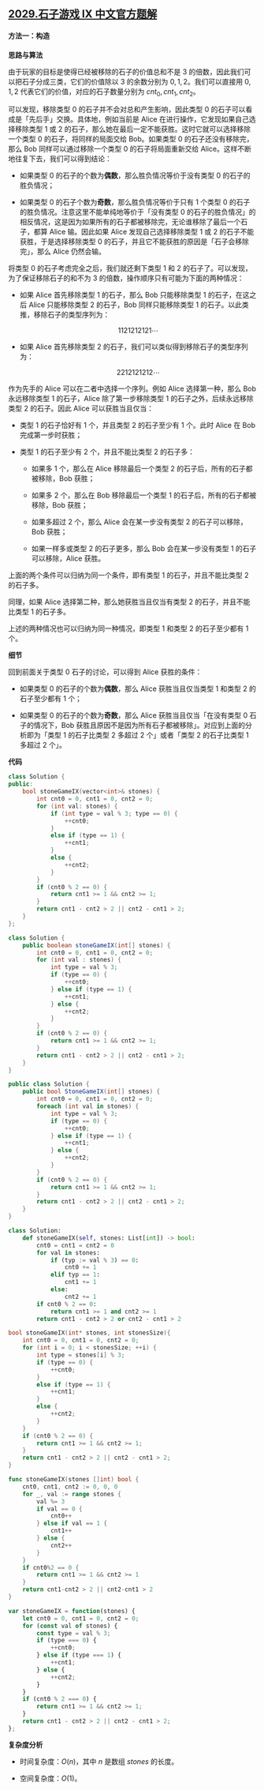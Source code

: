 ## [2029.石子游戏 IX 中文官方题解](https://leetcode.cn/problems/stone-game-ix/solutions/100000/shi-zi-you-xi-ix-by-leetcode-solution-kk5f)
#### 方法一：构造

**思路与算法**

由于玩家的目标是使得已经被移除的石子的价值总和不是 $3$ 的倍数，因此我们可以把石子分成三类，它们的价值除以 $3$ 的余数分别为 $0, 1, 2$。我们可以直接用 $0, 1, 2$ 代表它们的价值，对应的石子数量分别为 $\textit{cnt}_0, \textit{cnt}_1, \textit{cnt}_2$。

可以发现，移除类型 $0$ 的石子并不会对总和产生影响，因此类型 $0$ 的石子可以看成是「先后手」交换。具体地，例如当前是 Alice 在进行操作，它发现如果自己选择移除类型 $1$ 或 $2$ 的石子，那么她在最后一定不能获胜。这时它就可以选择移除一个类型 $0$ 的石子，将同样的局面交给 Bob。如果类型 $0$ 的石子还没有移除完，那么 Bob 同样可以通过移除一个类型 $0$ 的石子将局面重新交给 Alice。这样不断地往复下去，我们可以得到结论：

- 如果类型 $0$ 的石子的个数为**偶数**，那么胜负情况等价于没有类型 $0$ 的石子的胜负情况；

- 如果类型 $0$ 的石子个数为**奇数**，那么胜负情况等价于只有 $1$ 个类型 $0$ 的石子的胜负情况。注意这里不能单纯地等价于「没有类型 $0$ 的石子的胜负情况」的相反情况，这是因为如果所有的石子都被移除完，无论谁移除了最后一个石子，都算 Alice 输。因此如果 Alice 发现自己选择移除类型 $1$ 或 $2$ 的石子不能获胜，于是选择移除类型 $0$ 的石子，并且它不能获胜的原因是「石子会移除完」，那么 Alice 仍然会输。

将类型 $0$ 的石子考虑完全之后，我们就还剩下类型 $1$ 和 $2$ 的石子了。可以发现，为了保证移除石子的和不为 $3$ 的倍数，操作顺序只有可能为下面的两种情况：

- 如果 Alice 首先移除类型 $1$ 的石子，那么 Bob 只能移除类型 $1$ 的石子，在这之后 Alice 只能移除类型 $2$ 的石子，Bob 同样只能移除类型 $1$ 的石子。以此类推，移除石子的类型序列为：

    $$
    1121212121 \cdots
    $$

- 如果 Alice 首先移除类型 $2$ 的石子，我们可以类似得到移除石子的类型序列为：

    $$
    2212121212 \cdots
    $$

作为先手的 Alice 可以在二者中选择一个序列。例如 Alice 选择第一种，那么 Bob 永远移除类型 $1$ 的石子，Alice 除了第一步移除类型 $1$ 的石子之外，后续永远移除类型 $2$ 的石子。因此 Alice 可以获胜当且仅当：

- 类型 $1$ 的石子恰好有 $1$ 个，并且类型 $2$ 的石子至少有 $1$ 个。此时 Alice 在 Bob 完成第一步时获胜；

- 类型 $1$ 的石子至少有 $2$ 个，并且不能比类型 $2$ 的石子多：

    - 如果多 $1$ 个，那么在 Alice 移除最后一个类型 $2$ 的石子后，所有的石子都被移除，Bob 获胜；
    
    - 如果多 $2$ 个，那么在 Bob 移除最后一个类型 $1$ 的石子后，所有的石子都被移除，Bob 获胜；

    - 如果多超过 $2$ 个，那么 Alice 会在某一步没有类型 $2$ 的石子可以移除，Bob 获胜；

    - 如果一样多或类型 $2$ 的石子更多，那么 Bob 会在某一步没有类型 $1$ 的石子可以移除，Alice 获胜。

上面的两个条件可以归纳为同一个条件，即有类型 $1$ 的石子，并且不能比类型 $2$ 的石子多。

同理，如果 Alice 选择第二种，那么她获胜当且仅当有类型 $2$ 的石子，并且不能比类型 $1$ 的石子多。

上述的两种情况也可以归纳为同一种情况，即类型 $1$ 和类型 $2$ 的石子至少都有 $1$ 个。

**细节**

回到前面关于类型 $0$ 石子的讨论，可以得到 Alice 获胜的条件：

- 如果类型 $0$ 的石子的个数为**偶数**，那么 Alice 获胜当且仅当类型 $1$ 和类型 $2$ 的石子至少都有 $1$ 个；

- 如果类型 $0$ 的石子的个数为**奇数**，那么 Alice 获胜当且仅当「在没有类型 $0$ 石子的情况下，Bob 获胜且原因不是因为所有石子都被移除」。对应到上面的分析即为「类型 $1$ 的石子比类型 $2$ 多超过 $2$ 个」或者「类型 $2$ 的石子比类型 $1$ 多超过 $2$ 个」。

**代码**

```C++ [sol1-C++]
class Solution {
public:
    bool stoneGameIX(vector<int>& stones) {
        int cnt0 = 0, cnt1 = 0, cnt2 = 0;
        for (int val: stones) {
            if (int type = val % 3; type == 0) {
                ++cnt0;
            }
            else if (type == 1) {
                ++cnt1;
            }
            else {
                ++cnt2;
            }
        }
        if (cnt0 % 2 == 0) {
            return cnt1 >= 1 && cnt2 >= 1;
        }
        return cnt1 - cnt2 > 2 || cnt2 - cnt1 > 2;
    }
};
```

```Java [sol1-Java]
class Solution {
    public boolean stoneGameIX(int[] stones) {
        int cnt0 = 0, cnt1 = 0, cnt2 = 0;
        for (int val : stones) {
            int type = val % 3;
            if (type == 0) {
                ++cnt0;
            } else if (type == 1) {
                ++cnt1;
            } else {
                ++cnt2;
            }
        }
        if (cnt0 % 2 == 0) {
            return cnt1 >= 1 && cnt2 >= 1;
        }
        return cnt1 - cnt2 > 2 || cnt2 - cnt1 > 2;
    }
}
```

```C# [sol1-C#]
public class Solution {
    public bool StoneGameIX(int[] stones) {
        int cnt0 = 0, cnt1 = 0, cnt2 = 0;
        foreach (int val in stones) {
            int type = val % 3;
            if (type == 0) {
                ++cnt0;
            } else if (type == 1) {
                ++cnt1;
            } else {
                ++cnt2;
            }
        }
        if (cnt0 % 2 == 0) {
            return cnt1 >= 1 && cnt2 >= 1;
        }
        return cnt1 - cnt2 > 2 || cnt2 - cnt1 > 2;
    }
}
```

```Python [sol1-Python3]
class Solution:
    def stoneGameIX(self, stones: List[int]) -> bool:
        cnt0 = cnt1 = cnt2 = 0
        for val in stones:
            if (typ := val % 3) == 0:
                cnt0 += 1
            elif typ == 1:
                cnt1 += 1
            else:
                cnt2 += 1
        if cnt0 % 2 == 0:
            return cnt1 >= 1 and cnt2 >= 1
        return cnt1 - cnt2 > 2 or cnt2 - cnt1 > 2
```

```C [sol1-C]
bool stoneGameIX(int* stones, int stonesSize){
    int cnt0 = 0, cnt1 = 0, cnt2 = 0;
    for (int i = 0; i < stonesSize; ++i) {
        int type = stones[i] % 3;
        if (type == 0) {
            ++cnt0;
        }
        else if (type == 1) {
            ++cnt1;
        }
        else {
            ++cnt2;
        }
    }
    if (cnt0 % 2 == 0) {
        return cnt1 >= 1 && cnt2 >= 1;
    }
    return cnt1 - cnt2 > 2 || cnt2 - cnt1 > 2;
}
```

```go [sol1-Golang]
func stoneGameIX(stones []int) bool {
    cnt0, cnt1, cnt2 := 0, 0, 0
    for _, val := range stones {
        val %= 3
        if val == 0 {
            cnt0++
        } else if val == 1 {
            cnt1++
        } else {
            cnt2++
        }
    }
    if cnt0%2 == 0 {
        return cnt1 >= 1 && cnt2 >= 1
    }
    return cnt1-cnt2 > 2 || cnt2-cnt1 > 2
}
```

```JavaScript [sol1-JavaScript]
var stoneGameIX = function(stones) {
    let cnt0 = 0, cnt1 = 0, cnt2 = 0;
    for (const val of stones) {
        const type = val % 3;
        if (type === 0) {
            ++cnt0;
        } else if (type === 1) {
            ++cnt1;
        } else {
            ++cnt2;
        }
    }
    if (cnt0 % 2 === 0) {
        return cnt1 >= 1 && cnt2 >= 1;
    }
    return cnt1 - cnt2 > 2 || cnt2 - cnt1 > 2;
};
```

**复杂度分析**

- 时间复杂度：$O(n)$，其中 $n$ 是数组 $\textit{stones}$ 的长度。

- 空间复杂度：$O(1)$。